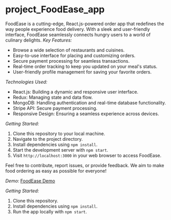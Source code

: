 # project_FoodEase_app
FoodEase is a cutting-edge, React.js-powered order app that redefines the way people experience food delivery. With a sleek and user-friendly interface, FoodEase seamlessly connects hungry users to a world of culinary delights.
*Key Features:*
- Browse a wide selection of restaurants and cuisines.
- Easy-to-use interface for placing and customizing orders.
- Secure payment processing for seamless transactions.
- Real-time order tracking to keep you updated on your meal's status.
- User-friendly profile management for saving your favorite orders.

*Technologies Used:*
- React.js: Building a dynamic and responsive user interface.
- Redux: Managing state and data flow.
- MongoDB: Handling authentication and real-time database functionality.
- Stripe API: Secure payment processing.
- Responsive Design: Ensuring a seamless experience across devices.

*Getting Started:*
1. Clone this repository to your local machine.
2. Navigate to the project directory.
3. Install dependencies using `npm install`.
4. Start the development server with `npm start`.
5. Visit `http://localhost:3000` in your web browser to access FoodEase.

Feel free to contribute, report issues, or provide feedback. We aim to make food ordering as easy as possible for everyone!

*Demo:*
[FoodEase Demo](link-to-demo)

*Getting Started:*

1. Clone this repository.
2. Install dependencies using `npm install`.
3. Run the app locally with `npm start`.

